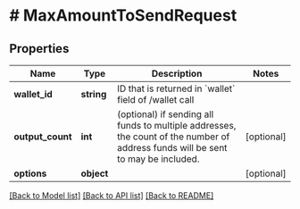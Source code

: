 # # MaxAmountToSendRequest

## Properties

Name | Type | Description | Notes
------------ | ------------- | ------------- | -------------
**wallet_id** | **string** | ID that is returned in &#x60;wallet&#x60; field of /wallet call | 
**output_count** | **int** | (optional) if sending all funds to multiple addresses, the count of the number of address funds will be sent to may be included. | [optional] 
**options** | **object** |  | [optional] 

[[Back to Model list]](../../README.md#documentation-for-models) [[Back to API list]](../../README.md#documentation-for-api-endpoints) [[Back to README]](../../README.md)


